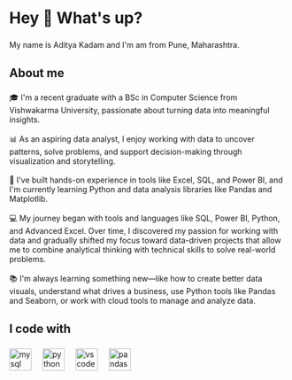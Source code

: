 <h1 align="left">Hey 👋 What's up?</h1>

###

<p align="left">My name is Aditya Kadam and I'm am from Pune, Maharashtra.</p>

###

<h2 align="left">About me</h2>

###

<p align="left">🎓 I'm a recent graduate with a BSc in Computer Science from Vishwakarma University, passionate about turning data into meaningful insights.<br><br>📊 As an aspiring data analyst, I enjoy working with data to uncover patterns, solve problems, and support decision-making through visualization and storytelling.<br><br>🔧 I've built hands-on experience in tools like Excel, SQL, and Power BI, and I'm currently learning Python and data analysis libraries like Pandas and Matplotlib.<br><br>💻 My journey began with tools and languages like SQL, Power BI, Python, and Advanced Excel. Over time, I discovered my passion for working with data and gradually shifted my focus toward data-driven projects that allow me to combine analytical thinking with technical skills to solve real-world problems.<br><br>📚 I'm always learning something new—like how to create better data visuals, understand what drives a business, use Python tools like Pandas and Seaborn, or work with cloud tools to manage and analyze data.</p>

###

<h2 align="left">I code with</h2>

###

<div align="left">
  <img src="https://cdn.jsdelivr.net/gh/devicons/devicon/icons/mysql/mysql-original.svg" height="40" alt="mysql logo"  />
  <img width="12" />
  <img src="https://cdn.jsdelivr.net/gh/devicons/devicon/icons/python/python-original.svg" height="40" alt="python logo"  />
  <img width="12" />
  <img src="https://cdn.jsdelivr.net/gh/devicons/devicon/icons/vscode/vscode-original.svg" height="40" alt="vscode logo"  />
  <img width="12" />
  <img src="https://cdn.jsdelivr.net/gh/devicons/devicon/icons/pandas/pandas-original.svg" height="40" alt="pandas logo"  />
</div>

###
